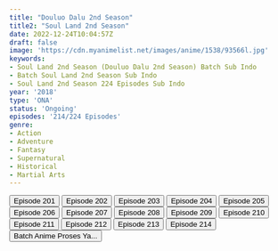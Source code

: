 ```yaml
---
title: "Douluo Dalu 2nd Season"
title2: "Soul Land 2nd Season"
date: 2022-12-24T10:04:57Z
draft: false
image: 'https://cdn.myanimelist.net/images/anime/1538/93566l.jpg'
keywords:
- Soul Land 2nd Season (Douluo Dalu 2nd Season) Batch Sub Indo
- Batch Soul Land 2nd Season Sub Indo
- Soul Land 2nd Season 224 Episodes Sub Indo
year: '2018'
type: 'ONA'
status: 'Ongoing'
episodes: '214/224 Episodes'
genre:
- Action
- Adventure
- Fantasy
- Supernatural
- Historical
- Martial Arts
---
```


<div class="d-g gg-10">
<div class="d-g gg-5 gtc-r ai-c">
<button onclick="window.open('?arc=cZtpRKWn5S_20220924/201/MP4/Kuramanime-SOULLD_S2-201-480p-Anichin','_blank')">Episode 201</button>
<button onclick="window.open('?arc=3TlhWbpK4y_20221001/202/MP4/Kuramanime-SOULLD_S2-202-480p-Anichin','_blank')">Episode 202</button>
<button onclick="window.open('?arc=uZzrLKApiI_20221008/203/MP4/Kuramanime-SOULLD_S2-203-480p-Anichin','_blank')">Episode 203</button>
<button onclick="window.open('?arc=0dXiuh6Y9T_20221015/204/MP4/Kuramanime-SOULLD_S2-204-480p-Anichin','_blank')">Episode 204</button>
<button onclick="window.open('?arc=izT5FKBGW9_20221022/205/MP4/Kuramanime-SOULLD_S2-205-480p-Anichin','_blank')">Episode 205</button>
<button onclick="window.open('?arc=GcqbMiNEeu_20221029/206/MP4/Kuramanime-SOULLD_S2-206-480p-Anichin','_blank')">Episode 206</button>
<button onclick="window.open('?arc=y2O4wVLh39_20221105/207/MP4/Kuramanime-SOULLD_S2-207-480p-Anichin','_blank')">Episode 207</button>
<button onclick="window.open('?arc=SdbErXMcMT_20221112/208/MP4/Kuramanime-SOULLD_S2-208-480p-Anichin','_blank')">Episode 208</button>
<button onclick="window.open('?arc=LMTOkgT9Z8_20221119/209/MP4/Kuramanime-SOULLD_S2-209-480p-Anichin','_blank')">Episode 209</button>
<button onclick="window.open('?arc=kC1aXErc3J_20221126/210/MP4/Kuramanime-SOULLD_S2-210-480p-Anichin','_blank')">Episode 210</button>
<button onclick="window.open('?arc=91XQeNevJ1_20221203/211/MP4/Kuramanime-SOULLD_S2-211-480p-Anichin','_blank')">Episode 211</button>
<button onclick="window.open('?arc=HKvKgifElu_20221210/212/MP4/Kuramanime-SOULLD_S2-212-480p-Anichin','_blank')">Episode 212</button>
<button onclick="window.open('?arc=gy5lnlSM9L_20221217/213/MP4/Kuramanime-SOULLD_S2-213-480p-Anichin','_blank')">Episode 213</button>
<button onclick="window.open('?arc=MW6YKbUbxq_20221224/214/MP4/Kuramanime-SOULLD_S2-214-480p-Anichin','_blank')">Episode 214</button>
</div>
<div class="d-g gg-5 gtc-r ai-c">
<button onclick="window.open('#','_blank')">Batch Anime Proses Ya...</button>
</div>
</div>